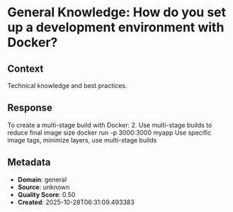 # General Knowledge: How do you set up a development environment with Docker?

## Context
Technical knowledge and best practices.

## Response
To create a multi-stage build with Docker: 2. Use multi-stage builds to reduce final image size docker run -p 3000:3000 myapp Use specific image tags, minimize layers, use multi-stage builds

## Metadata
- **Domain**: general
- **Source**: unknown
- **Quality Score**: 0.50
- **Created**: 2025-10-28T06:31:09.493383